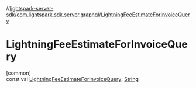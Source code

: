 //[lightspark-server-sdk](../../index.md)/[com.lightspark.sdk.server.graphql](index.md)/[LightningFeeEstimateForInvoiceQuery](-lightning-fee-estimate-for-invoice-query.md)

# LightningFeeEstimateForInvoiceQuery

[common]\
const val [LightningFeeEstimateForInvoiceQuery](-lightning-fee-estimate-for-invoice-query.md): [String](https://kotlinlang.org/api/latest/jvm/stdlib/kotlin/-string/index.html)
